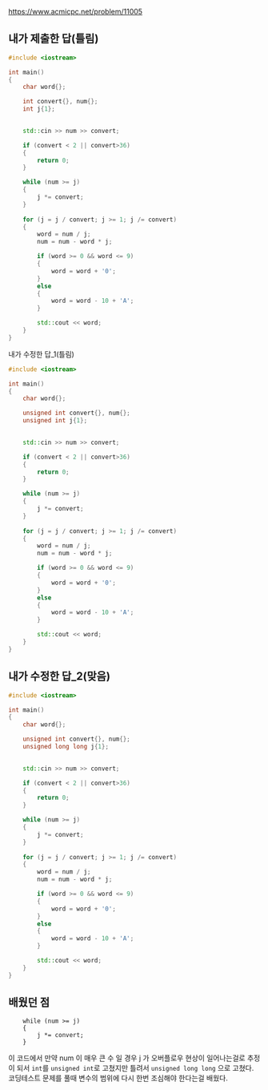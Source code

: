https://www.acmicpc.net/problem/11005

내가 제출한 답(틀림)
-----------
```cpp
#include <iostream>

int main()
{
	char word{};

	int convert{}, num{};
	int j{1};
	

	std::cin >> num >> convert;

	if (convert < 2 || convert>36)
	{
		return 0;
	}

	while (num >= j)
	{
		j *= convert;
	}
	
	for (j = j / convert; j >= 1; j /= convert)
	{
		word = num / j;
		num = num - word * j;

		if (word >= 0 && word <= 9)
		{
			word = word + '0';
		}
		else
		{
			word = word - 10 + 'A';
		}

		std::cout << word;
	}
}
```

내가 수정한 답_1(틀림)
```cpp
#include <iostream>

int main()
{
	char word{};

	unsigned int convert{}, num{};
	unsigned int j{1};
	

	std::cin >> num >> convert;

	if (convert < 2 || convert>36)
	{
		return 0;
	}

	while (num >= j)
	{
		j *= convert;
	}
	
	for (j = j / convert; j >= 1; j /= convert)
	{
		word = num / j;
		num = num - word * j;

		if (word >= 0 && word <= 9)
		{
			word = word + '0';
		}
		else
		{
			word = word - 10 + 'A';
		}

		std::cout << word;
	}
}
```

내가 수정한 답_2(맞음)
-------
```cpp
#include <iostream>

int main()
{
	char word{};

	unsigned int convert{}, num{};
	unsigned long long j{1};
	

	std::cin >> num >> convert;

	if (convert < 2 || convert>36)
	{
		return 0;
	}

	while (num >= j)
	{
		j *= convert;
	}
	
	for (j = j / convert; j >= 1; j /= convert)
	{
		word = num / j;
		num = num - word * j;

		if (word >= 0 && word <= 9)
		{
			word = word + '0';
		}
		else
		{
			word = word - 10 + 'A';
		}

		std::cout << word;
	}
}
```

배웠던 점
-----------
```
	while (num >= j)
	{
		j *= convert;
	}
```
이 코드에서 만약 num 이 매우 큰 수 일 경우 j 가 오버플로우 현상이 일어나는걸로 추정이 되서 `int`를 `unsigned int`로 고쳤지만 틀려서   `unsigned long long` 으로 고쳤다. 코딩테스트 문제를 풀때 변수의 범위에 다시 한번 조심해야 한다는걸 배웠다.

